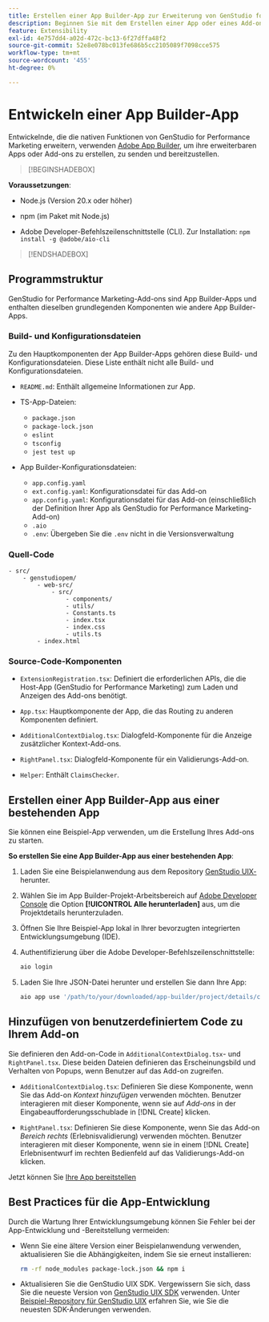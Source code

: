 ```yaml
---
title: Erstellen einer App Builder-App zur Erweiterung von GenStudio for Performance Marketing
description: Beginnen Sie mit dem Erstellen einer App oder eines Add-ons.
feature: Extensibility
exl-id: 4e757dd4-a02d-472c-bc13-6f27dffa48f2
source-git-commit: 52e8e078bc013fe686b5cc2105089f7098cce575
workflow-type: tm+mt
source-wordcount: '455'
ht-degree: 0%

---
```


# Entwickeln einer App Builder-App

Entwickelnde, die die nativen Funktionen von GenStudio for Performance Marketing erweitern, verwenden [Adobe App Builder](https://developer.adobe.com/app-builder/), um ihre erweiterbaren Apps oder Add-ons zu erstellen, zu senden und bereitzustellen.

>[!BEGINSHADEBOX]

**Voraussetzungen**:

* Node.js (Version 20.x oder höher)

* npm (im Paket mit Node.js)

* Adobe Developer-Befehlszeilenschnittstelle (CLI). Zur Installation: `npm install -g @adobe/aio-cli`

>[!ENDSHADEBOX]

## Programmstruktur

GenStudio for Performance Marketing-Add-ons sind App Builder-Apps und enthalten dieselben grundlegenden Komponenten wie andere App Builder-Apps.

### Build- und Konfigurationsdateien

Zu den Hauptkomponenten der App Builder-Apps gehören diese Build- und Konfigurationsdateien. Diese Liste enthält nicht alle Build- und Konfigurationsdateien.

* `README.md`: Enthält allgemeine Informationen zur App.

* TS-App-Dateien:

   * `package.json`
   * `package-lock.json`
   * `eslint`
   * `tsconfig`
   * `jest test up`

* App Builder-Konfigurationsdateien:

   * `app.config.yaml`
   * `ext.config.yaml`: Konfigurationsdatei für das Add-on
   * `app.config.yaml`: Konfigurationsdatei für das Add-on (einschließlich der Definition Ihrer App als GenStudio for Performance Marketing-Add-on)
   * `.aio`
   * `.env`: Übergeben Sie die `.env` nicht in die Versionsverwaltung

### Quell-Code

```
- src/
    - genstudiopem/
        - web-src/
            - src/
                - components/
                - utils/
                - Constants.ts
                - index.tsx
                - index.css
                - utils.ts
        - index.html
```

### Source-Code-Komponenten

* `ExtensionRegistration.tsx`: Definiert die erforderlichen APIs, die die Host-App (GenStudio for Performance Marketing) zum Laden und Anzeigen des Add-ons benötigt.

* `App.tsx`: Hauptkomponente der App, die das Routing zu anderen Komponenten definiert.

* `AdditionalContextDialog.tsx`: Dialogfeld-Komponente für die Anzeige zusätzlicher Kontext-Add-ons.

* `RightPanel.tsx`: Dialogfeld-Komponente für ein Validierungs-Add-on.

* `Helper`: Enthält `ClaimsChecker`.

## Erstellen einer App Builder-App aus einer bestehenden App

Sie können eine Beispiel-App verwenden, um die Erstellung Ihres Add-ons zu starten.

**So erstellen Sie eine App Builder-App aus einer bestehenden App**:

1. Laden Sie eine Beispielanwendung aus dem Repository [GenStudio UIX-](https://github.com/adobe/genstudio-uix-examples) herunter.

1. Wählen Sie im App Builder-Projekt-Arbeitsbereich auf [Adobe Developer Console](https://developer.adobe.com/console/) die Option **[!UICONTROL Alle herunterladen]** aus, um die Projektdetails herunterzuladen.

1. Öffnen Sie Ihre Beispiel-App lokal in Ihrer bevorzugten integrierten Entwicklungsumgebung (IDE).

1. Authentifizierung über die Adobe Developer-Befehlszeilenschnittstelle:

   ```bash
   aio login
   ```

1. Laden Sie Ihre JSON-Datei herunter und erstellen Sie dann Ihre App:

   ```bash
   aio app use '/path/to/your/downloaded/app-builder/project/details/config.json'
   ```

## Hinzufügen von benutzerdefiniertem Code zu Ihrem Add-on

Sie definieren den Add-on-Code in `AdditionalContextDialog.tsx`- und `RightPanel.tsx`. Diese beiden Dateien definieren das Erscheinungsbild und Verhalten von Popups, wenn Benutzer auf das Add-on zugreifen.

* `AdditionalContextDialog.tsx`: Definieren Sie diese Komponente, wenn Sie das Add-on _Kontext hinzufügen_ verwenden möchten. Benutzer interagieren mit dieser Komponente, wenn sie auf _Add-ons_ in der Eingabeaufforderungsschublade in [!DNL Create] klicken.

* `RightPanel.tsx`: Definieren Sie diese Komponente, wenn Sie das Add-on _Bereich rechts_ (Erlebnisvalidierung) verwenden möchten. Benutzer interagieren mit dieser Komponente, wenn sie in einem [!DNL Create] Erlebnisentwurf im rechten Bedienfeld auf das Validierungs-Add-on klicken.

Jetzt können Sie [Ihre App bereitstellen](deploy-app.md)

## Best Practices für die App-Entwicklung

Durch die Wartung Ihrer Entwicklungsumgebung können Sie Fehler bei der App-Entwicklung und -Bereitstellung vermeiden:

* Wenn Sie eine ältere Version einer Beispielanwendung verwenden, aktualisieren Sie die Abhängigkeiten, indem Sie sie erneut installieren:

  ```bash
  rm -rf node_modules package-lock.json && npm i
  ```

* Aktualisieren Sie die GenStudio UIX SDK. Vergewissern Sie sich, dass Sie die neueste Version von [GenStudio UIX SDK](https://github.com/adobe/genstudio-uix-sdk) verwenden. Unter [Beispiel-Repository für GenStudio UIX](https://github.com/adobe/genstudio-uix-examples) erfahren Sie, wie Sie die neuesten SDK-Änderungen verwenden.
